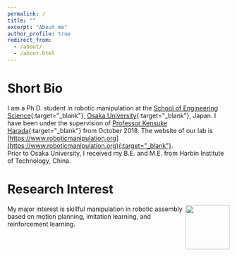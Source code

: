```yaml
---
permalink: /
title: ""
excerpt: "About me"
author_profile: true
redirect_from: 
  - /about/
  - /about.html
---
```


Short Bio
======
I am a Ph.D. student in robotic manipulation at the [School of Engineering Science](https://www.es.osaka-u.ac.jp/en/){:target="_blank"}, [Osaka University](https://www.osaka-u.ac.jp/en){:target="_blank"}, Japan.  I have been under the supervision of [Professor Kensuke Harada](http://www.hlab.sys.es.osaka-u.ac.jp/people/harada/){:target="_blank"} from October 2018. The website of our lab is [https://www.roboticmanipulation.org](https://www.roboticmanipulation.org){:target="_blank"}.  
Prior to Osaka University, I received my B.E. and M.E. from Harbin Institute of Technology, China.

Research Interest
======
<img align="right" width="100" src="https://wanweiwei07.github.io/images/manipulatemyinitials.gif">

My major interest is skillful manipulation in robotic assembly based on motion planning, imitation learning, and reinforcement learning.


